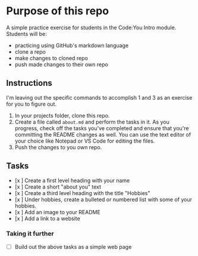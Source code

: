 # Purpose of this repo
A simple practice exercise for students in the Code:You Intro module. Students will be:
- practicing using GitHub's markdown language
- clone a repo
- make changes to cloned repo
- push made changes to their own repo

## Instructions
I'm leaving out the specific commands to accomplish 1 and 3 as an exercise for you to figure out.

1. In your projects folder, clone this repo.
2. Create a file called ```about.md``` and perform the tasks in it. As you progress, check off the tasks you've completed and ensure that you're committing the README changes as well. You can use the text editor of your choice like Notepad or VS Code for editing the files.
3. Push the changes to you own repo.

## Tasks
- [x ] Create a first level heading with your name
- [x ] Create a short "about you" text
- [x ] Create a third level heading with the title "Hobbies"
- [x ] Under hobbies, create a bulleted or numbered list with some of your hobbies.
- [x ] Add an image to your README
- [x ] Add a link to a website

### Taking it further
- [ ] Build out the above tasks as a simple web page

